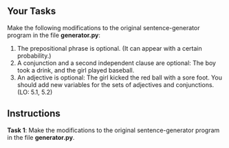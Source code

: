 ## Your Tasks

Make the following modifications to the original sentence-generator program in the file **generator.py**:

1. The prepositional phrase is optional. (It can appear with a certain probability.)
2. A conjunction and a second independent clause are optional: The boy took a drink, and the girl played baseball.
3. An adjective is optional: The girl kicked the red ball with a sore foot.
   You should add new variables for the sets of adjectives and conjunctions. (LO: 5.1, 5.2)

## Instructions

<!--
{
    "CopyExercise": {
        "name": "generator.py",
        "copyTarget": "/chapter5/ex03/student/generator.py",
        "pasteTarget": "/generator.py"
    }
}
-->

**Task 1**: Make the modifications to the original sentence-generator program in the file **generator.py**.